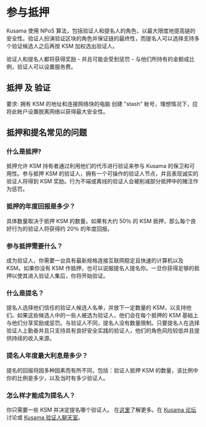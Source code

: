 # 参与抵押

Kusama 使用 NPoS 算法，包括验证人和提名人的角色，以最大限度地提高链的安全性。验证人扮演验证区块的角色并保证链的最终性，而提名人可以选择支持多个验证候选人之后再按 KSM 加权选出验证人。

验证人和提名人都将获得奖励 - 并且可能会受到惩罚 - 与他们所持有的金额成比例，验证人可以设置服务费。

## 抵押 及 验证

要求: 拥有 KSM 的地址和连接网络快的电脑
创建 "stash" 帐号，理想情况下，应将此帐户设置脱离网络以获得最大安全性。

## 抵押和提名常见的问题
### 什么是抵押?

抵押允许 KSM 持有者通过利用他们的代币进行验证来参与 Kusama 的保卫和可用性。参与抵押 KSM 的验证人，拥有一个可操作的验证人节点，并且表现诚实的验证人将得到 KSM 奖励。行为不端或离线的验证人会被削减部分抵押中的赌注作为惩罚。

### 抵押的年度回报是多少？

具体数量取决于抵押 KSM 的数量。如果有大约 50％ 的 KSM 抵押，那么每个良好行为的验证人将获得约 20％ 的年度回报。

### 参与抵押需要什么？

成为验证人，你需要一台具有最新规格连接互联网稳定且快速的计算机以及 KSM。如果你没有 KSM 作抵押，也可以说服提名人提名你。一旦你获得足够的抵押以使其进入验证人集后，你将开始验证。

### 什么是提名？

提名人选择他们信任的验证人候选人名单，并放下一定数量的 KSM，以支持他们。如果这些候选人中的一些人被选为验证人，他们会在每个抵押的 KSM 基础上与他们分享奖励或惩罚。与验证人不同，提名人没有数量限制。只要提名人在选择验证人上勤奋并且只支持具有良好安全实践的验证人，他们的角色风险较低并且提供持续的收入来源。

### 提名人年度最大利息是多少？

提名的回报将因多种因素而有所不同，包括：验证人抵押 KSM 的数量，该比例中你的比例是多少，以及当时有多少验证人。

### 怎么样才能成为提名人？

你只需要一些 KSM 并决定提名哪个验证人。
在[这里](https://medium.com/web3foundation/how-nominated-proof-of-stake-will-work-in-polkadot-377d70c6bd43)了解更多。在 [Kusama 论坛](https://forum.kusama.network/)讨论或 [Kusama 验证人聊天室](https://riot.im/app/#/room/#KusamaValidatorLounge:polkadot.builders)。
